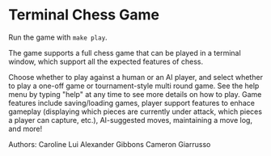 # Terminal Chess Game

Run the game with `make play`. 

The game supports a full chess game that can be played in a terminal window, which support all the expected features of chess. 

Choose whether to play against a human or an AI player, and select whether to play a one-off game or tournament-style multi round game. See the help menu by typing "help" at any time to see more details on how to play. Game features include saving/loading games, player support features to enhace gameplay (displaying which pieces are currently under attack, which pieces a player can capture, etc.), AI-suggested moves, maintaining a move log, and more! 

Authors: 
Caroline Lui
Alexander Gibbons
Cameron Giarrusso
